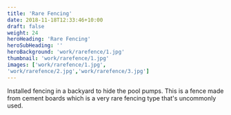 ```yaml
---
title: 'Rare Fencing'
date: 2018-11-18T12:33:46+10:00
draft: false
weight: 24
heroHeading: 'Rare Fencing'
heroSubHeading: ''
heroBackground: 'work/rarefence/1.jpg'
thumbnail: 'work/rarefence/1.jpg'
images: ['work/rarefence/1.jpg', 
'work/rarefence/2.jpg','work/rarefence/3.jpg']
---
```


Installed fencing in a backyard to hide the pool pumps. This is a fence made from cement boards which is a very rare fencing type that's uncommonly used.
